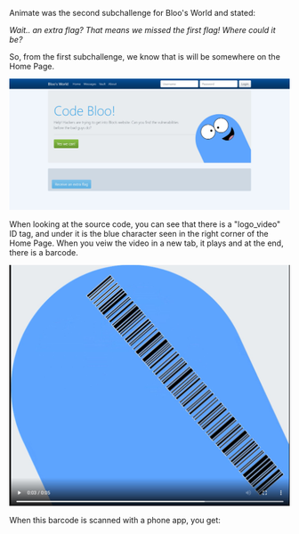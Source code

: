 Animate was the second subchallenge for Bloo's World and stated:

_Wait.. an extra flag? That means we missed the first flag! Where could it be?_

So, from the first subchallenge, we know that is will be somewhere on the Home Page.

![](CyberCup21/images/home_page.JPG)

When looking at the source code, you can see that there is a "logo_video" ID tag, and under it is the blue character seen in the right corner of the Home Page. When you veiw the video in a new tab, it plays and at the end, there is a barcode. 

![](CyberCup21/images/bloo_barcode.JPG)

When this barcode is scanned with a phone app, you get:





